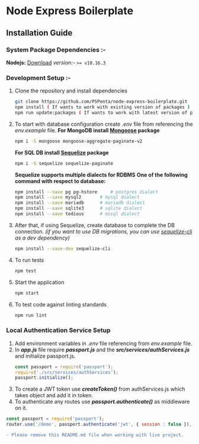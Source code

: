 # Node Express Boilerplate

## Installation Guide

### System Package Dependencies :-
 **Nodejs:** [Download](https://nodejs.org/en/download/)
_version:-_ `>= v10.16.3`

### Development Setup :-
1. Clone the repository and install dependencies
	 ```bash
	 git clone https://github.com/PSPenta/node-express-boilerplate.git
	 npm install ( If wants to work with existing version of packages )
	 npm run update:packages ( If wants to work with latest version of packages )
	```
2. To start with database configuration create *.env* file from referencing the *env.example* file.
	**For MongoDB install [Mongoose](https://mongoosejs.com/) package**
	```bash
	npm i -S mongoose mongoose-aggregate-paginate-v2
	```

	**For SQL DB install [Sequelize](https://sequelize.org/v5/) package**
	```bash
	npm i -S sequelize sequelize-paginate
	```

	**Sequelize supports multiple dialects for RDBMS**
	**One of the following command with respect to database:**
	```bash
	npm install --save pg pg-hstore 	# postgres dialect
	npm install --save mysql2 		# mysql dialect
	npm install --save mariadb 		# mariadb dialect
	npm install --save sqlite3 		# sqlite dialect
	npm install --save tedious 		# mssql dialect
	```
3. After that, if using Sequelize, create database to complete the DB connection. *(if you want to use DB migrations, you can use [sequelize-cli](https://sequelize.org/master/manual/migrations.html) as a dev dependency)*
	```bash
	npm install --save-dev sequelize-cli
	```

4. To run tests
	```bash
	npm test
	```
5. Start the application
	```bash
	npm start
	```
5. To test code against linting standards
	```bash
	npm run lint
	```

### Local Authentication Service Setup
1. Add environment variables in *.env* file referencing from *env.example* file.
2. In ***app.js*** file require ***passport.js*** and the ***src/services/authServices.js*** and initialize passport.js.
	```js
	const passport = require('passport');
	require('./src/services/authServices');
	passport.initialize();
	```
3. To create a JWT token use ***createToken()*** from authServices.js which takes object and add it in token.
4. To authenticate any routes use ***passport.authenticate()*** as middleware on it.
```js
const passport = require('passport');
router.use('/demo', passport.authenticate('jwt', { session : false }), (req, res) => {});
```

```diff
- Please remove this README.md file when working with live project.
```
